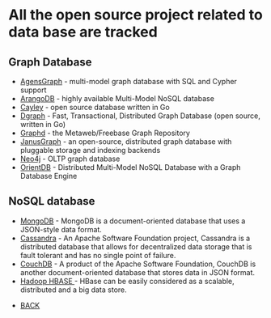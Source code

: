 # All the open source project related to data base are tracked

## Graph Database


* [AgensGraph](https://github.com/bitnine-oss/agensgraph) - multi-model graph database with SQL and Cypher support
* [ArangoDB](https://github.com/arangodb/arangodb) - highly available Multi-Model NoSQL database
* [Cayley](https://github.com/cayleygraph/cayley) - open source database written in Go
* [Dgraph](https://github.com/dgraph-io/dgraph) - Fast, Transactional, Distributed Graph Database (open source, written in Go)
* [Graphd](https://github.com/google/graphd) - the Metaweb/Freebase Graph Repository
* [JanusGraph](https://github.com/JanusGraph/janusgraph) - an open-source, distributed graph database with pluggable storage and indexing backends
* [Neo4j](https://github.com/neo4j/neo4j) - OLTP graph database
* [OrientDB](https://github.com/orientechnologies/orientdb) - Distributed Multi-Model NoSQL Database with a Graph Database Engine

## NoSQL database
* [MongoDB](https://github.com/mongodb/mongo) - MongoDB is a document-oriented database that uses a JSON-style data format.
* [Cassandra](hhttps://github.com/apache/cassandra) - An Apache Software Foundation project, Cassandra is a distributed database that allows for decentralized data storage that is fault tolerant and has no single point of failure.
* [CouchDB](https://github.com/apache/couchdb) - A product of the Apache Software Foundation, CouchDB is another document-oriented database that stores data in JSON format.
* [Hadoop HBASE ](https://github.com/apache/hbase) - HBase can be easily considered as a scalable, distributed and a big data store.

- [BACK](../README.md)